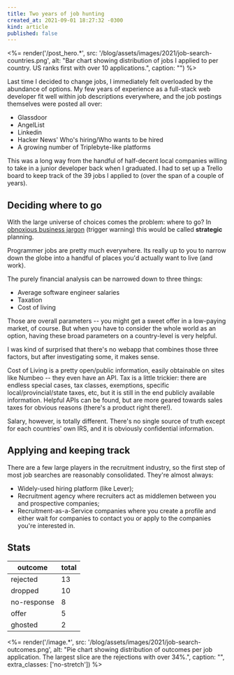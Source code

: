 ```yaml
---
title: Two years of job hunting
created_at: 2021-09-01 18:27:32 -0300
kind: article
published: false
---
```


<%= render('/post_hero.*', src: '/blog/assets/images/2021/job-search-countries.png', alt: "Bar chart showing distribution of jobs I applied to per country. US ranks first with over 10 applications.", caption: "") %>

<!-- more -->

Last time I decided to change jobs, I immediately felt overloaded by the abundance of options. My few years of experience as a full-stack web developer fit well within job descriptions everywhere, and the job postings themselves were posted all over:
* Glassdoor
* AngelList
* Linkedin
* Hacker News' Who's hiring/Who wants to be hired
* A growing number of Triplebyte-like platforms

This was a long way from the handful of half-decent local companies willing to take in a junior developer back when I graduated. I had to set up a Trello board to keep track of the 39 jobs I applied to (over the span of a couple of years).

## Deciding where to go

With the large universe of choices comes the problem: where to go? In [obnoxious business jargon](http://unsuck-it.com/) (trigger warning) this would be called **strategic** planning.

Programmer jobs are pretty much everywhere. Its really up to you to narrow down the globe into a handful of places you'd actually want to live (and work).

The purely financial analysis can be narrowed down to three things:

* Average software engineer salaries
* Taxation
* Cost of living

Those are overall parameters -- you might get a sweet offer in a low-paying market, of course. But when you have to consider the whole world as an option, having these broad parameters on a country-level is very helpful.

I was kind of surprised that there's no webapp that combines those three factors, but after investigating some, it makes sense.

Cost of Living is a pretty open/public information, easily obtainable on sites like Numbeo -- they even have an API. Tax is a little trickier: there are endless special cases, tax classes, exemptions, specific local/provincial/state taxes, etc, but it is still in the end publicly available information. Helpful APIs can be found, but are more geared towards sales taxes for obvious reasons (there's a product right there!).

Salary, however, is totally different. There's no single source of truth except for each countries' own IRS, and it is obviously confidential information.

## Applying and keeping track

There are a few large players in the recruitment industry, so the first step of most job searches are reasonably consolidated. They're almost always:
* Widely-used hiring platform (like Lever);
* Recruitment agency where recruiters act as middlemen between you and prospective companies;
* Recruitment-as-a-Service companies where you create a profile and either wait for companies to contact you or apply to the companies you're interested in.


## Stats

| outcome | total |
|-|-|
| rejected | 13
| dropped | 10
| no-response | 8
| offer | 5
| ghosted | 2

<%= render('/image.*', src: '/blog/assets/images/2021/job-search-outcomes.png', alt: "Pie chart showing distribution of outcomes per job application. The largest slice are the rejections with over 34%.", caption: "", extra_classes: ['no-stretch']) %>
